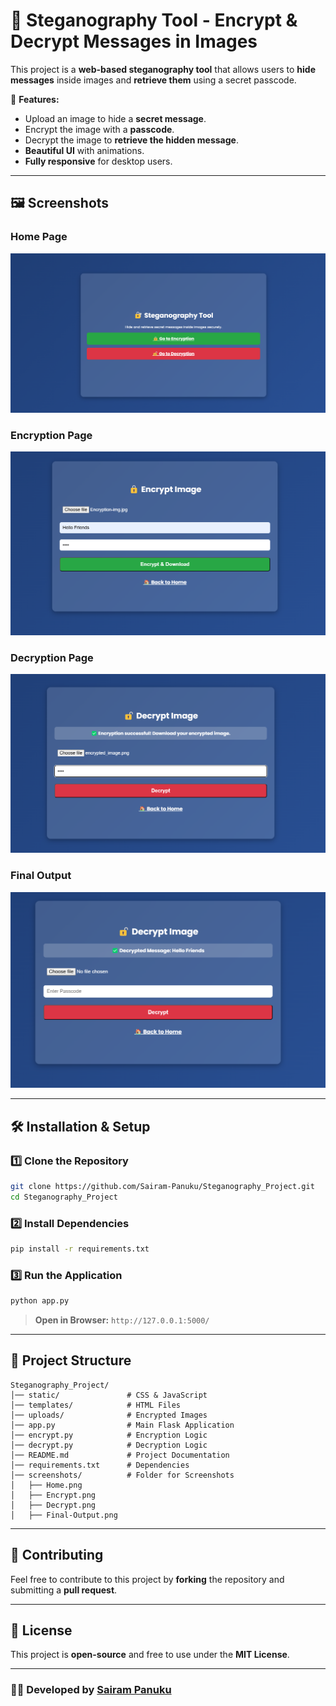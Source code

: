 # 🔐 Steganography Tool - Encrypt & Decrypt Messages in Images

This project is a **web-based steganography tool** that allows users to **hide messages** inside images and **retrieve them** using a secret passcode. 

🚀 **Features:**
- Upload an image to hide a **secret message**.
- Encrypt the image with a **passcode**.
- Decrypt the image to **retrieve the hidden message**.
- **Beautiful UI** with animations.
- **Fully responsive** for desktop users.

---

## 🖼️ Screenshots

### **Home Page**
![Home Page](screenshots/Home.png)

### **Encryption Page**
![Encryption](screenshots/Encrypt.png)

### **Decryption Page**
![Decryption](screenshots/Decrypt.png)

### **Final Output**
![Final Output](screenshots/Final-Output.png)

---

## 🛠️ Installation & Setup

### **1️⃣ Clone the Repository**
```bash
git clone https://github.com/Sairam-Panuku/Steganography_Project.git
cd Steganography_Project
```

### **2️⃣ Install Dependencies**
```bash
pip install -r requirements.txt
```

### **3️⃣ Run the Application**
```bash
python app.py
```
> **Open in Browser:** `http://127.0.0.1:5000/`

---

## 📂 Project Structure
```
Steganography_Project/
│── static/               # CSS & JavaScript
│── templates/            # HTML Files
│── uploads/              # Encrypted Images
│── app.py                # Main Flask Application
│── encrypt.py            # Encryption Logic
│── decrypt.py            # Decryption Logic
│── README.md             # Project Documentation
│── requirements.txt      # Dependencies
│── screenshots/          # Folder for Screenshots
│   ├── Home.png
│   ├── Encrypt.png
│   ├── Decrypt.png
│   ├── Final-Output.png
```

---

## 🤝 Contributing
Feel free to contribute to this project by **forking** the repository and submitting a **pull request**.

---

## 📜 License
This project is **open-source** and free to use under the **MIT License**.

---

### **👨‍💻 Developed by [Sairam Panuku](https://github.com/Sairam-Panuku)**
```
